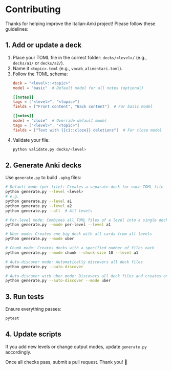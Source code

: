 # Contributing

Thanks for helping improve the Italian‑Anki project! Please follow these guidelines:

## 1. Add or update a deck

1. Place your TOML file in the correct folder: `decks/<level>/` (e.g., `decks/a1/` or `decks/a2/`).
2. Name it `<topic>.toml` (e.g., `vocab_alimentari.toml`).
3. Follow the TOML schema:
   ```toml
   deck = "<level>::<topic>"
   model = "basic"  # Default model for all notes (optional)

   [[notes]]
   tags = ["<level>", "<topic>"]
   fields = ["Front content", "Back content"]  # For basic model

   [[notes]]
   model = "cloze"  # Override default model
   tags = ["<level>", "<topic>"]
   fields = ["Text with {{c1::cloze}} deletions"]  # For cloze model
   ```
4. Validate your file:
   ```bash
   python validate.py decks/<level>
   ```

## 2. Generate Anki decks

Use `generate.py` to build `.apkg` files:
```bash
# Default mode (per-file): Creates a separate deck for each TOML file
python generate.py --level <level>
# e.g.
python generate.py --level a1
python generate.py --level a2
python generate.py --all  # All levels

# Per-level mode: Combines all TOML files of a level into a single deck
python generate.py --mode per-level --level a1

# Uber mode: Creates one big deck with all cards from all levels
python generate.py --mode uber

# Chunk mode: Creates decks with a specified number of files each
python generate.py --mode chunk --chunk-size 10 --level a1

# Auto-discover mode: Automatically discovers all deck files
python generate.py --auto-discover

# Auto-discover with uber mode: Discovers all deck files and creates one big deck
python generate.py --auto-discover --mode uber
```

## 3. Run tests

Ensure everything passes:
```bash
pytest
```

## 4. Update scripts

If you add new levels or change output modes, update `generate.py` accordingly.

Once all checks pass, submit a pull request. Thank you! 🎉
